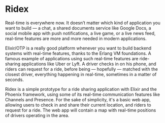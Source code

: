 # Ridex

Real-time is everywhere now. It doesn’t matter which kind of application you want to build — a chat, a shared documents service like Google Docs, a social mobile app with push notifications, a live game, or a live news feed, real-time features are more and more needed in modern applications.

Elixir/OTP is a really good platform whenever you want to build backend systems with real-time features, thanks to the Erlang VM foundations. A famous example of applications using such real-time features are ride-sharing applications like Uber or Lyft. A driver checks in on his phone, and riders can request for a ride, before being — hopefully — matched with the closest driver, everything happening in real-time, sometimes in a matter of seconds.

Ridex is a simple prototype for a ride sharing application with Elixir and the Phoenix framework, using some of its real-time communication features like Channels and Presence. For the sake of simplicity, it's a basic web app, allowing users to check in and share their current location, and riders to request for a ride. The web app will contain a map with real-time positions of drivers operating in the area.
